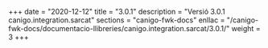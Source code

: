 +++
date        = "2020-12-12"
title       = "3.0.1"
description = "Versió 3.0.1 canigo.integration.sarcat"
sections    = "canigo-fwk-docs"
enllac		= "/canigo-fwk-docs/documentacio-llibreries/canigo.integration.sarcat/3.0.1/"
weight		= 3
+++
